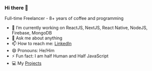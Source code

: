 ### Hi there 👋

Full-time Freelancer - 8+ years of coffee and programming

- 🔭 I’m currently working on ReactJS, NextJS, React Native, NodeJS, Firebase, MongoDB
- 💬 Ask me about anything
- 📫 How to reach me: [LinkedIn](https://www.linkedin.com/in/piyushkalsariya/)
- 😄 Pronouns: He/Him
- ⚡ Fun fact: I am half Human and Half JavaScript
- 💻 My [Projects](https://kalsariya.notion.site/Piyush-Kalsariya-b600337e7dc8498f815638c8805c9144)
